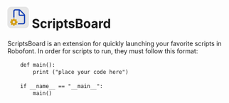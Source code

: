 # <img height="48" src="icon.png" width="48"/> ScriptsBoard
ScriptsBoard is an extension for quickly launching your favorite scripts in Robofont. 
In order for scripts to run, they must follow this format:
```
	def main():
		print ("place your code here")

	if __name__ == "__main__":
		main()

```